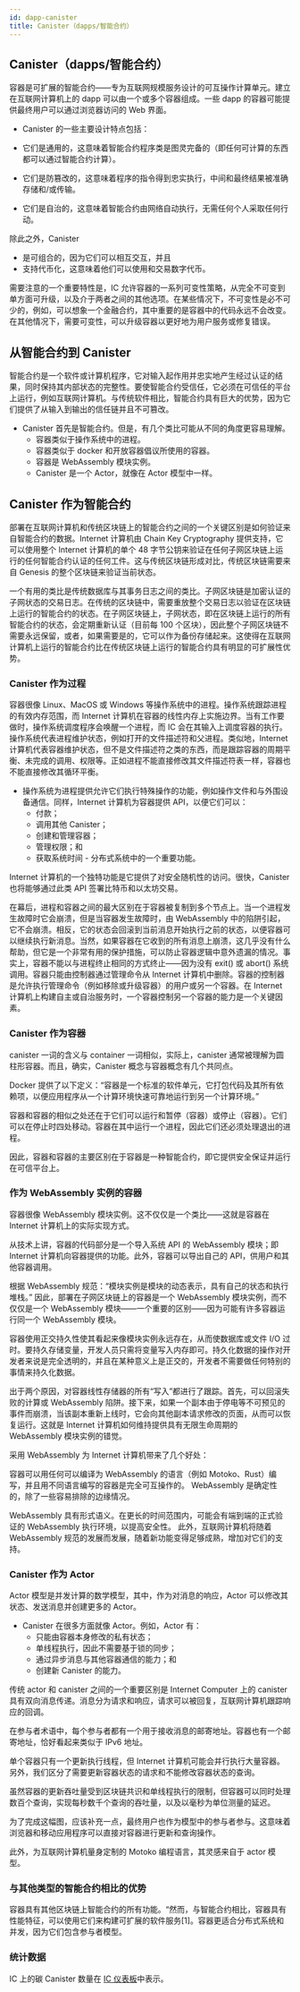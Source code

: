 ```yaml
---
id: dapp-canister
title: Canister（dapps/智能合约）
---
```


## Canister（dapps/智能合约）

容器是可扩展的智能合约——专为互联网规模服务设计的可互操作计算单元。建立在互联网计算机上的 dapp 可以由一个或多个容器组成。一些 dapp 的容器可能提供最终用户可以通过浏览器访问的 Web 界面。

- Canister 的一些主要设计特点包括：

- 它们是通用的，这意味着智能合约程序类是图灵完备的（即任何可计算的东西都可以通过智能合约计算）。
- 它们是防篡改的，这意味着程序的指令得到忠实执行，中间和最终结果被准确存储和/或传输。
- 它们是自治的，这意味着智能合约由网络自动执行，无需任何个人采取任何行动。

除此之外，Canister

- 是可组合的，因为它们可以相互交互，并且
- 支持代币化，这意味着他们可以使用和交易数字代币。

需要注意的一个重要特性是，IC 允许容器的一系列可变性策略，从完全不可变到单方面可升级，以及介于两者之间的其他选项。在某些情况下，不可变性是必不可少的，例如，可以想象一个金融合约，其中重要的是容器中的代码永远不会改变。在其他情况下，需要可变性，可以升级容器以更好地为用户服务或修复错误。

## 从智能合约到 Canister

智能合约是一个软件或计算机程序，它对输入起作用并忠实地产生经过认证的结果，同时保持其内部状态的完整性。要使智能合约受信任，它必须在可信任的平台上运行，例如互联网计算机。与传统软件相比，智能合约具有巨大的优势，因为它们提供了从输入到输出的信任链并且不可篡改。

- Canister 首先是智能合约。但是，有几个类比可能从不同的角度更容易理解。
  - 容器类似于操作系统中的进程。
  - 容器类似于 docker 和开放容器倡议所使用的容器。
  - 容器是 WebAssembly 模块实例。
  - Canister 是一个 Actor，就像在 Actor 模型中一样。

## Canister 作为智能合约

部署在互联网计算机和传统区块链上的智能合约之间的一个关键区别是如何验证来自智能合约的数据。Internet 计算机由 Chain Key Cryptography 提供支持，它可以使用整个 Internet 计算机的单个 48 字节公钥来验证在任何子网区块链上运行的任何智能合约认证的任何工件。这与传统区块链形成对比，传统区块链需要来自 Genesis 的整个区块链来验证当前状态。

一个有用的类比是传统数据库与其事务日志之间的类比。子网区块链是加密认证的子网状态的交易日志。在传统的区块链中，需要重放整个交易日志以验证在区块链上运行的智能合约的状态。在子网区块链上，子网状态，即在区块链上运行的所有智能合约的状态，会定期重新认证（目前每 100 个区块），因此整个子网区块链不需要永远保留，或者，如果需要是的，它可以作为备份存储起来。这使得在互联网计算机上运行的智能合约比在传统区块链上运行的智能合约具有明显的可扩展性优势。

### Canister 作为过程

容器很像 Linux、MacOS 或 Windows 等操作系统中的进程。操作系统跟踪进程的有效内存范围，而 Internet 计算机在容器的线性内存上实施边界。当有工作要做时，操作系统调度程序会唤醒一个进程，而 IC 会在其输入上调度容器的执行。操作系统代表进程维护状态，例如打开的文件描述符和父进程。类似地，Internet 计算机代表容器维护状态，但不是文件描述符之类的东西，而是跟踪容器的周期平衡、未完成的调用、权限等。正如进程不能直接修改其文件描述符表一样，容器也不能直接修改其循环平衡。

- 操作系统为进程提供允许它们执行特殊操作的功能，例如操作文件和与外围设备通信。同样，Internet 计算机为容器提供 API，以便它们可以：
  - 付款；
  - 调用其他 Canister；
  - 创建和管理容器；
  - 管理权限；和
  - 获取系统时间 - 分布式系统中的一个重要功能。

Internet 计算机的一个独特功能是它提供了对安全随机性的访问。很快，Canister 也将能够通过此类 API 签署比特币和以太坊交易。

在幕后，进程和容器之间的最大区别在于容器被复制到多个节点上。当一个进程发生故障时它会崩溃，但是当容器发生故障时，由 WebAssembly 中的陷阱引起，它不会崩溃。相反，它的状态会回滚到当前消息开始执行之前的状态，以便容器可以继续执行新消息。当然，如果容器在它收到的所有消息上崩溃，这几乎没有什么帮助，但它是一个非常有用的保护措施，可以防止容器逻辑中意外遗漏的情况。事实上，容器不能以与进程终止相同的方式终止——因为没有 exit() 或 abort() 系统调用。容器只能由控制器通过管理命令从 Internet 计算机中删除。容器的控制器是允许执行管理命令（例如移除或升级容器）的用户或另一个容器。在 Internet 计算机上构建自主或自治服务时，一个容器控制另一个容器的能力是一个关键因素。

### Canister 作为容器

canister 一词的含义与 container 一词相似，实际上，canister 通常被理解为圆柱形容器。而且，确实，Canister 概念与容器概念有几个共同点。

Docker 提供了以下定义：“容器是一个标准的软件单元，它打包代码及其所有依赖项，以便应用程序从一个计算环境快速可靠地运行到另一个计算环境。”

容器和容器的相似之处还在于它们可以运行和暂停（容器）或停止（容器）。它们可以在停止时四处移动。容器在其中运行一个进程，因此它们还必须处理退出的进程。

因此，容器和容器的主要区别在于容器是一种智能合约，即它提供安全保证并运行在可信平台上。

### 作为 WebAssembly 实例的容器

容器很像 WebAssembly 模块实例。这不仅仅是一个类比——这就是容器在 Internet 计算机上的实际实现方式。

从技术上讲，容器的代码部分是一个导入系统 API 的 WebAssembly 模块；即 Internet 计算机向容器提供的功能。此外，容器可以导出自己的 API，供用户和其他容器调用。

根据 WebAssembly 规范：“模块实例是模块的动态表示，具有自己的状态和执行堆栈。” 因此，部署在子网区块链上的容器是一个 WebAssembly 模块实例，而不仅仅是一个 WebAssembly 模块——一个重要的区别——因为可能有许多容器运行同一个 WebAssembly 模块。

容器使用正交持久性使其看起来像模块实例永远存在，从而使数据库或文件 I/O 过时。要持久存储变量，开发人员只需将变量写入内存即可。持久化数据的操作对开发者来说是完全透明的，并且在某种意义上是正交的，开发者不需要做任何特别的事情来持久化数据。

出于两个原因，对容器线性存储器的所有“写入”都进行了跟踪。首先，可以回滚失败的计算或 WebAssembly 陷阱。接下来，如果一个副本由于停电等不可预见的事件而崩溃，当该副本重新上线时，它会向其他副本请求修改的页面，从而可以恢复运行。这就是 Internet 计算机如何维持提供具有无限生命周期的 WebAssembly 模块实例的错觉。

采用 WebAssembly 为 Internet 计算机带来了几个好处：

容器可以用任何可以编译为 WebAssembly 的语言（例如 Motoko、Rust）编写，并且用不同语言编写的容器是完全可互操作的。
WebAssembly 是确定性的，除了一些容易排除的边缘情况。

WebAssembly 具有形式语义。在更长的时间范围内，可能会有端到端的正式验证的 WebAssembly 执行环境，以提高安全性。
此外，互联网计算机将随着 WebAssembly 规范的发展而发展，随着新功能变得足够成熟，增加对它们的支持。

### Canister 作为 Actor

Actor 模型是并发计算的数学模型，其中，作为对消息的响应，Actor 可以修改其状态、发送消息并创建更多的 Actor。

- Canister 在很多方面就像 Actor。例如，Actor 有：
  - 只能由容器本身修改的私有状态；
  - 单线程执行，因此不需要基于锁的同步；
  - 通过异步消息与其他容器通信的能力；和
  - 创建新 Canister 的能力。

传统 actor 和 canister 之间的一个重要区别是 Internet Computer 上的 canister 具有双向消息传递。消息分为请求和响应，请求可以被回复，互联网计算机跟踪响应的回调。

在参与者术语中，每个参与者都有一个用于接收消息的邮寄地址。容器也有一个邮寄地址，恰好看起来类似于 IPv6 地址。

单个容器只有一个更新执行线程，但 Internet 计算机可能会并行执行大量容器。另外，我们区分了需要更新容器状态的请求和不能修改容器状态的查询。

虽然容器的更新吞吐量受到区块链共识和单线程执行的限制，但容器可以同时处理数百个查询，实现每秒数千个查询的吞吐量，以及以毫秒为单位测量的延迟。

为了完成这幅图，应该补充一点，最终用户也作为模型中的参与者参与。这意味着浏览器和移动应用程序可以直接对容器进行更新和查询操作。

此外，为互联网计算机量身定制的 Motoko 编程语言，其灵感来自于 actor 模型。

### 与其他类型的智能合约相比的优势

容器具有其他区块链上智能合约的所有功能。“然而，与智能合约相比，容器具有性能特征，可以使用它们来构建可扩展的软件服务[1]。容器更适合分布式系统和并发，因为它们包含参与者模型。

### 统计数据

IC 上的碳 Canister 数量在 [IC 仪表板](https://dashboard.internetcomputer.org/)中表示。
